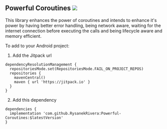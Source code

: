 ## Powerful Coroutines [![](https://jitpack.io/v/RysanekRivera/Powerful-Coroutines.svg)](https://jitpack.io/#RysanekRivera/Powerful-Coroutines)
This library enhances the power of coroutines and intends to enhance it's power by having better error handling, being network aware, waiting for the internet connection before executing the calls and being lifecycle aware and memory efficient.
                
To add to your Android project: 

1. Add the Jitpack url
```
dependencyResolutionManagement {
  repositoriesMode.set(RepositoriesMode.FAIL_ON_PROJECT_REPOS)
  repositories {
    mavenCentral()
    maven { url 'https://jitpack.io' }
  }
}
```

2. Add this dependency
```
dependencies {
  implementation 'com.github.RysanekRivera:Powerful-Coroutines:$latestVersion'
}
```
